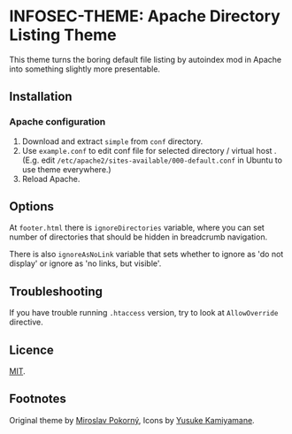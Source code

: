 INFOSEC-THEME: Apache Directory Listing Theme
=============================================

This theme turns the boring default file listing by autoindex mod in Apache into something slightly more presentable.

## Installation ##

### Apache configuration ###

1. Download and extract `simple` from `conf` directory.
2. Use `example.conf` to edit conf file for selected directory / virtual host . (E.g. edit `/etc/apache2/sites-available/000-default.conf` in Ubuntu to use theme everywhere.)
3. Reload Apache.

## Options ##

At `footer.html` there is `ignoreDirectories` variable, where you can set number of directories that should be hidden in breadcrumb navigation.

There is also `ignoreAsNoLink` variable that sets whether to ignore as 'do not display' or ignore as 'no links, but visible'.

## Troubleshooting ##

If you have trouble running `.htaccess` version, try to look at `AllowOverride` directive. 

## Licence ##

[MIT](https://opensource.org/licenses/MIT).

## Footnotes ##

Original theme by [Miroslav Pokorný](https://miroslavpokorny.com/simple-apache-directory-listing-theme),
Icons by [Yusuke Kamiyamane](http://p.yusukekamiyamane.com).
